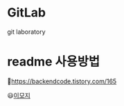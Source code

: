 # GitLab
git laboratory

# readme 사용방법
:link:<https://backendcode.tistory.com/165>


:smiley:[이모지](https://inpa.tistory.com/entry/MarkDown-%F0%9F%93%9A-Emoji-%EC%9D%B4%EB%AA%A8%ED%8B%B0%EC%BD%98-%EC%82%AC%EC%9A%A9%ED%95%98%EA%B8%B0)
